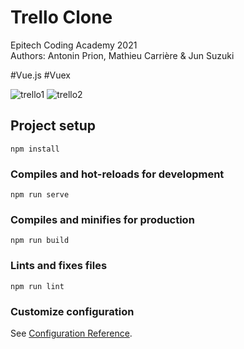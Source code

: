 # Trello Clone

Epitech Coding Academy 2021<br>
Authors: Antonin Prion, Mathieu Carrière & Jun Suzuki

#Vue.js #Vuex

![trello1](https://user-images.githubusercontent.com/84317349/138343908-b827b811-8195-4be5-8674-4ca39bbaaf9d.png)
![trello2](https://user-images.githubusercontent.com/84317349/138343934-51584dfb-928b-4837-b67c-e671188bebc8.png)


## Project setup
```
npm install
```

### Compiles and hot-reloads for development
```
npm run serve
```

### Compiles and minifies for production
```
npm run build
```

### Lints and fixes files
```
npm run lint
```

### Customize configuration
See [Configuration Reference](https://cli.vuejs.org/config/).
